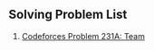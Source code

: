 ## Solving Problem List

1. [Codeforces Problem 231A: Team](https://codeforces.com/problemset/problem/231/A)
